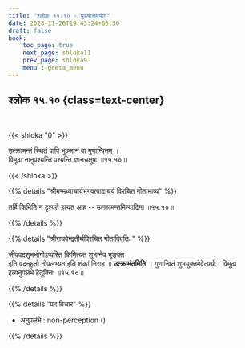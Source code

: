 ```yaml
---
title: "श्लोक १५.१० - पुरुषोत्तमयोग"
date: 2023-11-26T19:43:24+05:30
draft: false
book:
    toc_page: true
    next_page: shloka11
    prev_page: shloka9
    menu : geeta_menu
---
```



## श्लोक १५.१० {class=text-center}

<br/>

{{< shloka  "0"  >}}

उत्क्रामन्तं स्थितं वापि भुञ्जानं वा गुणान्वितम् ।   
विमूढा नानुपश्यन्ति पश्यन्ति ज्ञानचक्षुषः ॥१५.१०॥

{{< /shloka >}}


{{% details "श्रीमन्मध्वाचार्यभगवत्पादाचर्य विरचित  गीताभाष्य" %}}

तर्हि किमिति न दृश्यते इत्यत आह -- 
उत्क्रामन्तमित्यादिना  ॥१५.१०॥

{{% /details %}}


{{% details "श्रीराघवेन्द्रतीर्थविरचित गीताविवृतिः " %}}

जीववदशुभभोगोऽप्यस्ति किमित्यत शुभानेव भुङ्क्त  
इति वदन्कुतो नोपलभ्यत इति शंकां निराह 
॥ **उत्क्रामंतमिति** । गुणान्वितं शुभयुक्तमेवेत्यर्थः। 
विमूढा इत्यनुपलंभे हेतूक्त्तिः ॥१५.१०॥

{{% /details %}}


{{% details "पद विचार" %}}

- अनुपलंभे : non-perception ()

{{% /details %}}

